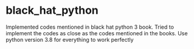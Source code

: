 # black_hat_python
Implemented codes mentioned in black hat python 3 book.
Tried to implement the codes as close as the codes mentioned in the books.
Use python version 3.8 for everything to work perfectly

